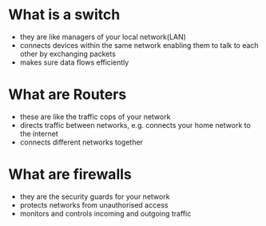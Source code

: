 # What is a switch

- they are like managers of your local network(LAN)
- connects devices within the same network enabling them to talk to each other by exchanging packets
- makes sure data flows efficiently

# What are Routers

- these are like the traffic cops of your network
- directs traffic between networks, e.g. connects your home network to the internet
- connects different networks together

# What are firewalls

- they are the security guards for your network
- protects networks from unauthorised access
- monitors and controls incoming and outgoing traffic